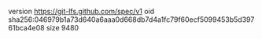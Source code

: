 version https://git-lfs.github.com/spec/v1
oid sha256:046979b1a73d640a6aaa0d668db7d4a1fc79f60ecf5099453b5d39761bca4e08
size 9480
